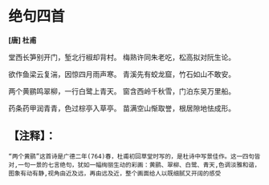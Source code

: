 # 绝句四首
**[唐] 杜甫**

堂西长笋别开门，堑北行椒却背村。
梅熟许同朱老吃，松高拟对阮生论。

欲作鱼梁云复湍，因惊四月雨声寒。
青溪先有蛟龙窟，竹石如山不敢安。

两个黄鹂鸣翠柳，一行白鹭上青天。
窗含西岭千秋雪，门泊东吴万里船。

药条药甲润青青，色过棕亭入草亭。
苗满空山惭取誉，根居隙地怯成形。



## 【注释】：

    “两个黄鹂”这首诗是广德二年(764)春，杜甫初回草堂时写的，是杜诗中写景佳作。这一四句皆对,一句一景的七言绝句，犹如一幅绚丽生动的彩画：黄鹂、翠柳、白鹭、青天,色调淡雅和谐，图象有动有静,视角由近及远，再由远及近，整个画面给人以既细腻又开阔的感受

